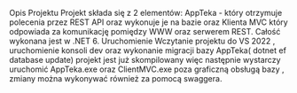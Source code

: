 Opis Projektu
Projekt składa się z 2 elementów: AppTeka - który otrzymuje polecenia przez REST API oraz wykonuje je na bazie oraz Klienta MVC który odpowiada 
za komunikację pomiędzy WWW oraz serwerem REST. Całość wykonana jest w .NET 6.
Uruchomienie
Wczytanie projektu do VS 2022 , uruchomienie konsoli dev oraz wykonanie migracji bazy AppTeka( dotnet ef database update)
projekt jest już skompilowany więc następnie wystarczy uruchomić AppTeka.exe oraz ClientMVC.exe
poza graficzną obsługą bazy , zmiany można wykonywać również za pomocą swaggera.
